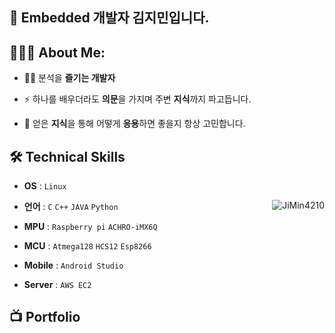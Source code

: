 
## 🌱 Embedded 개발자 김지민입니다. 
  
## 👨🏻‍💻 About Me:
- 🙋‍♂️ 분석을 **즐기는 개발자**<br>

- ⚡ 하나를 배우더라도 **의문**을 가지며 주변 **지식**까지 파고듭니다.<br>

- 🤔 얻은 **지식**을 통해 어떻게 **응용**하면 좋을지 항상 고민합니다.<br>
 
## 🛠 Technical Skills

- **OS** : `Linux`

<img align="right" src="http://mazassumnida.wtf/api/v2/generate_badge?boj=rlawlalsk" alt="JiMin4210" /></a>

- **언어** : `C` `C++` `JAVA` `Python`

- **MPU** : `Raspberry pi` `ACHRO-iMX6Q`

- **MCU** : `Atmega128` `HCS12` `Esp8266`

- **Mobile** : `Android Studio`

- **Server** : `AWS EC2`

## 📺 Portfolio

  

<!--
- [**김지민_포트폴리오**](https://github.com/JiMin4210/JiMin4210/files/10559851/default.pdf)

<a href="https://solved.ac/rlawlalsk/"><img align="right" src="http://mazassumnida.wtf/api/v2/generate_badge?boj=rlawlalsk" alt="JiMin4210" /></a>

## 📊 My GitHub Data:
<center class="half">
  <img src="https://github-readme-stats.anuraghazra1.vercel.app/api?username=JiMin4210&show_icons=true" />
  <img src="https://github-readme-streak-stats.herokuapp.com/?user=JiMin4210&" alt="JiMin4210" />
</center>

**JiMin4210/JiMin4210** is a ✨ _special_ ✨ repository because its `README.md` (this file) appears on your GitHub profile.

Here are some ideas to get you started:

- 🔭 I’m currently working on ...
- 🌱 I’m currently learning ...
- 👯 I’m looking to collaborate on ...
- 🤔 I’m looking for help with ...
- 💬 Ask me about ...
- 📫 How to reach me: ...
- 😄 Pronouns: ...
- ⚡ Fun fact: ...
-->
